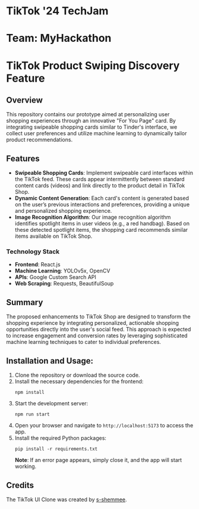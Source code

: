 # TikTok '24 TechJam 
# Team: MyHackathon

# TikTok Product Swiping Discovery Feature

## Overview
This repository contains our prototype aimed at personalizing user shopping experiences through an innovative "For You Page" card. By integrating swipeable shopping cards similar to Tinder's interface, we collect user preferences and utilize machine learning to dynamically tailor product recommendations.

## Features
- **Swipeable Shopping Cards**: Implement swipeable card interfaces within the TikTok feed. These cards appear intermittently between standard content cards (videos) and link directly to the product detail in TikTok Shop.
- **Dynamic Content Generation**: Each card's content is generated based on the user’s previous interactions and preferences, providing a unique and personalized shopping experience.
- **Image Recognition Algorithm**: Our image recognition algorithm identifies spotlight items in user videos (e.g., a red handbag). Based on these detected spotlight items, the shopping card recommends similar items available on TikTok Shop.


### Technology Stack

- **Frontend**: React.js
- **Machine Learning**: YOLOv5x, OpenCV
- **APIs**: Google Custom Search API
- **Web Scraping**: Requests, BeautifulSoup

## Summary
The proposed enhancements to TikTok Shop are designed to transform the shopping experience by integrating personalized, actionable shopping opportunities directly into the user's social feed. This approach is expected to increase engagement and conversion rates by leveraging sophisticated machine learning techniques to cater to individual preferences.

## Installation and Usage:
1. Clone the repository or download the source code.
2. Install the necessary dependencies for the frontend:
    ```
    npm install
    ```
3. Start the development server:
    ```
    npm run start
    ```
4. Open your browser and navigate to `http://localhost:5173` to access the app.
5. Install the required Python packages:
    ```
    pip install -r requirements.txt
    ```
    **Note**: If an error page appears, simply close it, and the app will start working.

###

## Credits
The TikTok UI Clone was created by [s-shemmee](https://github.com/s-shemmee).